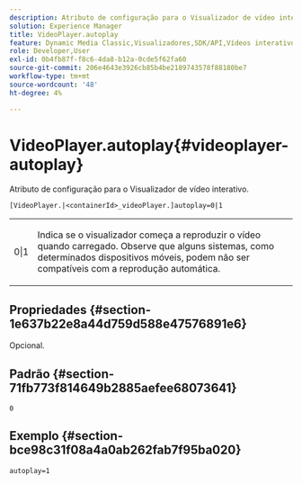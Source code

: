 ```yaml
---
description: Atributo de configuração para o Visualizador de vídeo interativo.
solution: Experience Manager
title: VideoPlayer.autoplay
feature: Dynamic Media Classic,Visualizadores,SDK/API,Vídeos interativos
role: Developer,User
exl-id: 0b4fb87f-f8c6-4da8-b12a-0cde5f62fa60
source-git-commit: 206e4643e3926cb85b4be2189743578f88180be7
workflow-type: tm+mt
source-wordcount: '48'
ht-degree: 4%

---
```


# VideoPlayer.autoplay{#videoplayer-autoplay}

Atributo de configuração para o Visualizador de vídeo interativo.

`[VideoPlayer.|<containerId>_videoPlayer.]autoplay=0|1`

<table id="table_441553CD34C94A58A9D7CBF772DEDDB6"> 
 <tbody> 
  <tr> 
   <td colname="col1"> <p> <span class="codeph"> 0|1  </span> </p> </td> 
   <td colname="col2"> <p> Indica se o visualizador começa a reproduzir o vídeo quando carregado. Observe que alguns sistemas, como determinados dispositivos móveis, podem não ser compatíveis com a reprodução automática. </p> </td> 
  </tr> 
 </tbody> 
</table>

## Propriedades {#section-1e637b22e8a44d759d588e47576891e6}

Opcional.

## Padrão {#section-71fb773f814649b2885aefee68073641}

`0`

## Exemplo {#section-bce98c31f08a4a0ab262fab7f95ba020}

```
autoplay=1
```
